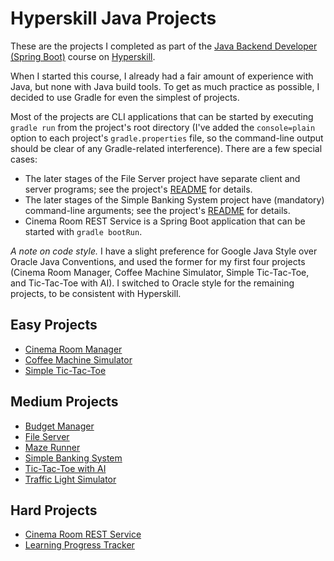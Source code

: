 # Hyperskill Java Projects

These are the projects I completed as part of the [Java Backend Developer (Spring Boot)](https://hyperskill.org/courses/12-java-backend-developer-spring-boot) course on [Hyperskill](https://hyperskill.org).

When I started this course, I already had a fair amount of experience with Java, but none with Java build tools. To get as much practice as possible, I decided to use Gradle for even the simplest of projects.

Most of the projects are CLI applications that can be started by executing `gradle run` from the project's root directory (I've added the `console=plain` option to each project's `gradle.properties` file, so the command-line output should be clear of any Gradle-related interference). There are a few special cases:

- The later stages of the File Server project have separate client and server programs; see the project's [README](FileServer/README.md) for details.
- The later stages of the Simple Banking System project have (mandatory) command-line arguments;  see the project's [README](SimpleBankingSystem/README.md) for details.
- Cinema Room REST Service is a Spring Boot application that can be started with `gradle bootRun`.

*A note on code style.* I have a slight preference for Google Java Style over Oracle Java Conventions, and used the former for my first four projects (Cinema Room Manager, Coffee Machine Simulator, Simple Tic-Tac-Toe, and Tic-Tac-Toe with AI). I switched to Oracle style for the remaining projects, to be consistent with Hyperskill.

## Easy Projects

- [Cinema Room Manager](https://hyperskill.org/projects/133)
- [Coffee Machine Simulator](https://hyperskill.org/projects/33)
- [Simple Tic-Tac-Toe](https://hyperskill.org/projects/48)

## Medium Projects

- [Budget Manager](https://hyperskill.org/projects/76)
- [File Server](https://hyperskill.org/projects/52)
- [Maze Runner](https://hyperskill.org/projects/47)
- [Simple Banking System](https://hyperskill.org/projects/93)
- [Tic-Tac-Toe with AI](https://hyperskill.org/projects/81)
- [Traffic Light Simulator](https://hyperskill.org/projects/288)

## Hard Projects

- [Cinema Room REST Service](https://hyperskill.org/projects/189)
- [Learning Progress Tracker](https://hyperskill.org/projects/197)
